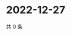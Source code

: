 # 2022-12-27

共 0 条

<!-- BEGIN WEIBO -->
<!-- 最后更新时间 Tue Dec 27 2022 07:13:12 GMT+0800 (China Standard Time) -->

<!-- END WEIBO -->
